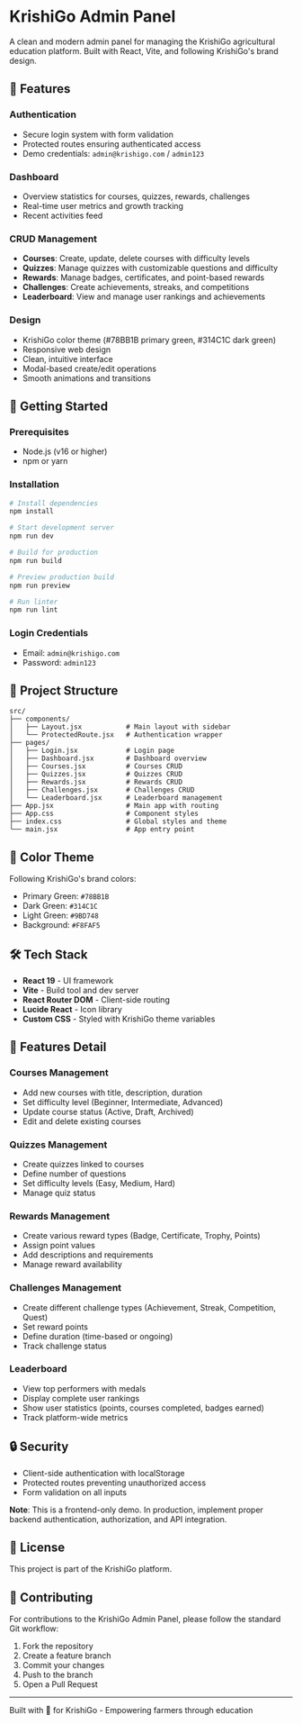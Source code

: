 # KrishiGo Admin Panel

A clean and modern admin panel for managing the KrishiGo agricultural education platform. Built with React, Vite, and following KrishiGo's brand design.

## 🌱 Features

### Authentication
- Secure login system with form validation
- Protected routes ensuring authenticated access
- Demo credentials: `admin@krishigo.com` / `admin123`

### Dashboard
- Overview statistics for courses, quizzes, rewards, challenges
- Real-time user metrics and growth tracking
- Recent activities feed

### CRUD Management
- **Courses**: Create, update, delete courses with difficulty levels
- **Quizzes**: Manage quizzes with customizable questions and difficulty
- **Rewards**: Manage badges, certificates, and point-based rewards
- **Challenges**: Create achievements, streaks, and competitions
- **Leaderboard**: View and manage user rankings and achievements

### Design
- KrishiGo color theme (#78BB1B primary green, #314C1C dark green)
- Responsive web design
- Clean, intuitive interface
- Modal-based create/edit operations
- Smooth animations and transitions

## 🚀 Getting Started

### Prerequisites
- Node.js (v16 or higher)
- npm or yarn

### Installation

```bash
# Install dependencies
npm install

# Start development server
npm run dev

# Build for production
npm run build

# Preview production build
npm run preview

# Run linter
npm run lint
```

### Login Credentials
- Email: `admin@krishigo.com`
- Password: `admin123`

## 📁 Project Structure

```
src/
├── components/
│   ├── Layout.jsx           # Main layout with sidebar
│   └── ProtectedRoute.jsx   # Authentication wrapper
├── pages/
│   ├── Login.jsx            # Login page
│   ├── Dashboard.jsx        # Dashboard overview
│   ├── Courses.jsx          # Courses CRUD
│   ├── Quizzes.jsx          # Quizzes CRUD
│   ├── Rewards.jsx          # Rewards CRUD
│   ├── Challenges.jsx       # Challenges CRUD
│   └── Leaderboard.jsx      # Leaderboard management
├── App.jsx                  # Main app with routing
├── App.css                  # Component styles
├── index.css                # Global styles and theme
└── main.jsx                 # App entry point
```

## 🎨 Color Theme

Following KrishiGo's brand colors:
- Primary Green: `#78BB1B`
- Dark Green: `#314C1C`
- Light Green: `#9BD748`
- Background: `#F8FAF5`

## 🛠️ Tech Stack

- **React 19** - UI framework
- **Vite** - Build tool and dev server
- **React Router DOM** - Client-side routing
- **Lucide React** - Icon library
- **Custom CSS** - Styled with KrishiGo theme variables

## 📝 Features Detail

### Courses Management
- Add new courses with title, description, duration
- Set difficulty level (Beginner, Intermediate, Advanced)
- Update course status (Active, Draft, Archived)
- Edit and delete existing courses

### Quizzes Management
- Create quizzes linked to courses
- Define number of questions
- Set difficulty levels (Easy, Medium, Hard)
- Manage quiz status

### Rewards Management
- Create various reward types (Badge, Certificate, Trophy, Points)
- Assign point values
- Add descriptions and requirements
- Manage reward availability

### Challenges Management
- Create different challenge types (Achievement, Streak, Competition, Quest)
- Set reward points
- Define duration (time-based or ongoing)
- Track challenge status

### Leaderboard
- View top performers with medals
- Display complete user rankings
- Show user statistics (points, courses completed, badges earned)
- Track platform-wide metrics

## 🔒 Security

- Client-side authentication with localStorage
- Protected routes preventing unauthorized access
- Form validation on all inputs

**Note**: This is a frontend-only demo. In production, implement proper backend authentication, authorization, and API integration.

## 📄 License

This project is part of the KrishiGo platform.

## 🤝 Contributing

For contributions to the KrishiGo Admin Panel, please follow the standard Git workflow:
1. Fork the repository
2. Create a feature branch
3. Commit your changes
4. Push to the branch
5. Open a Pull Request

---

Built with 💚 for KrishiGo - Empowering farmers through education
